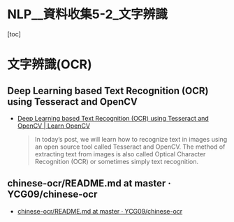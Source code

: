 # NLP__資料收集5-2_文字辨識

[toc]
<!-- toc --> 

# 文字辨識(OCR)

## Deep Learning based Text Recognition (OCR) using Tesseract and OpenCV

- [Deep Learning based Text Recognition (OCR) using Tesseract and OpenCV | Learn OpenCV](https://www.learnopencv.com/deep-learning-based-text-recognition-ocr-using-tesseract-and-opencv/)

    > In today’s post, we will learn how to recognize text in images using an open source tool called Tesseract and OpenCV. The method of extracting text from images is also called Optical Character Recognition (OCR) or sometimes simply text recognition.
    > 

## chinese-ocr/README.md at master · YCG09/chinese-ocr

- [chinese-ocr/README.md at master · YCG09/chinese-ocr](https://github.com/YCG09/chinese-ocr/blob/master/README.md?fbclid=IwAR0deaDNjZlJf7Y8DEUbUoHYzE-4Z0oZtyOloP0JF7qybb-ETbcrvzY6-Jg)

